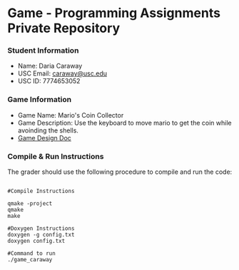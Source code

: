 # Game - Programming Assignments Private Repository
### Student Information
  + Name: Daria Caraway
  + USC Email: caraway@usc.edu
  + USC ID: 7774653052

### Game Information
  + Game Name: Mario's Coin Collector
  + Game Description: Use the keyboard to move mario to get the coin while avoinding the shells.
  + [Game Design Doc](GameDesignDoc.md)


### Compile & Run Instructions
The grader should use the following procedure to compile and run the code:
```shell

#Compile Instructions

qmake -project
qmake
make

#Doxygen Instructions
doxygen -g config.txt
doxygen config.txt

#Command to run
./game_caraway


